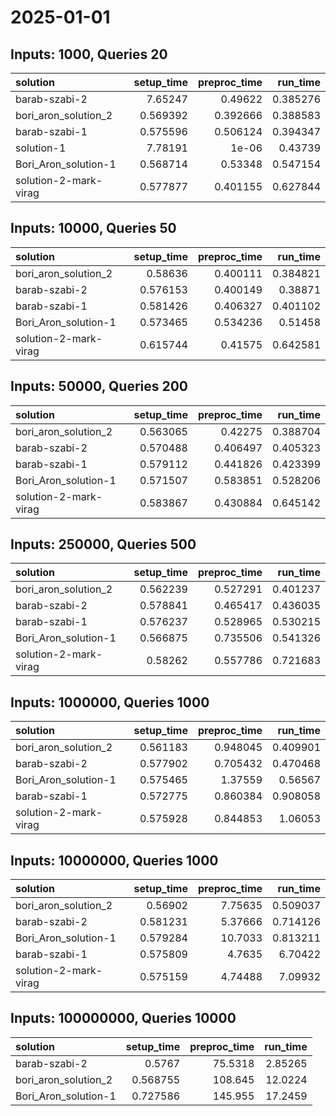 # 2025-01-01

## Inputs: 1000, Queries 20

| solution              |   setup_time |   preproc_time |   run_time |
|:----------------------|-------------:|---------------:|-----------:|
| barab-szabi-2         |     7.65247  |       0.49622  |   0.385276 |
| bori_aron_solution_2  |     0.569392 |       0.392666 |   0.388583 |
| barab-szabi-1         |     0.575596 |       0.506124 |   0.394347 |
| solution-1            |     7.78191  |       1e-06    |   0.43739  |
| Bori_Aron_solution-1  |     0.568714 |       0.53348  |   0.547154 |
| solution-2-mark-virag |     0.577877 |       0.401155 |   0.627844 |

## Inputs: 10000, Queries 50

| solution              |   setup_time |   preproc_time |   run_time |
|:----------------------|-------------:|---------------:|-----------:|
| bori_aron_solution_2  |     0.58636  |       0.400111 |   0.384821 |
| barab-szabi-2         |     0.576153 |       0.400149 |   0.38871  |
| barab-szabi-1         |     0.581426 |       0.406327 |   0.401102 |
| Bori_Aron_solution-1  |     0.573465 |       0.534236 |   0.51458  |
| solution-2-mark-virag |     0.615744 |       0.41575  |   0.642581 |

## Inputs: 50000, Queries 200

| solution              |   setup_time |   preproc_time |   run_time |
|:----------------------|-------------:|---------------:|-----------:|
| bori_aron_solution_2  |     0.563065 |       0.42275  |   0.388704 |
| barab-szabi-2         |     0.570488 |       0.406497 |   0.405323 |
| barab-szabi-1         |     0.579112 |       0.441826 |   0.423399 |
| Bori_Aron_solution-1  |     0.571507 |       0.583851 |   0.528206 |
| solution-2-mark-virag |     0.583867 |       0.430884 |   0.645142 |

## Inputs: 250000, Queries 500

| solution              |   setup_time |   preproc_time |   run_time |
|:----------------------|-------------:|---------------:|-----------:|
| bori_aron_solution_2  |     0.562239 |       0.527291 |   0.401237 |
| barab-szabi-2         |     0.578841 |       0.465417 |   0.436035 |
| barab-szabi-1         |     0.576237 |       0.528965 |   0.530215 |
| Bori_Aron_solution-1  |     0.566875 |       0.735506 |   0.541326 |
| solution-2-mark-virag |     0.58262  |       0.557786 |   0.721683 |

## Inputs: 1000000, Queries 1000

| solution              |   setup_time |   preproc_time |   run_time |
|:----------------------|-------------:|---------------:|-----------:|
| bori_aron_solution_2  |     0.561183 |       0.948045 |   0.409901 |
| barab-szabi-2         |     0.577902 |       0.705432 |   0.470468 |
| Bori_Aron_solution-1  |     0.575465 |       1.37559  |   0.56567  |
| barab-szabi-1         |     0.572775 |       0.860384 |   0.908058 |
| solution-2-mark-virag |     0.575928 |       0.844853 |   1.06053  |

## Inputs: 10000000, Queries 1000

| solution              |   setup_time |   preproc_time |   run_time |
|:----------------------|-------------:|---------------:|-----------:|
| bori_aron_solution_2  |     0.56902  |        7.75635 |   0.509037 |
| barab-szabi-2         |     0.581231 |        5.37666 |   0.714126 |
| Bori_Aron_solution-1  |     0.579284 |       10.7033  |   0.813211 |
| barab-szabi-1         |     0.575809 |        4.7635  |   6.70422  |
| solution-2-mark-virag |     0.575159 |        4.74488 |   7.09932  |

## Inputs: 100000000, Queries 10000

| solution             |   setup_time |   preproc_time |   run_time |
|:---------------------|-------------:|---------------:|-----------:|
| barab-szabi-2        |     0.5767   |        75.5318 |    2.85265 |
| bori_aron_solution_2 |     0.568755 |       108.645  |   12.0224  |
| Bori_Aron_solution-1 |     0.727586 |       145.955  |   17.2459  |